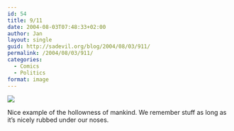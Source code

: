 ```yaml
---
id: 54
title: 9/11
date: 2004-08-03T07:48:33+02:00
author: Jan
layout: single
guid: http://sadevil.org/blog/2004/08/03/911/
permalink: /2004/08/03/911/
categories:
  - Comics
  - Politics
format: image
---
```

<a href="http://www.filibustercartoons.com/archive.php?id=20030912" target="_blank"><img src="https://kcore.org/assets/images/2004/08/20030912_G.gif" /></a>

Nice example of the hollowness of mankind. We remember stuff as long as it&#8217;s nicely rubbed under our noses.